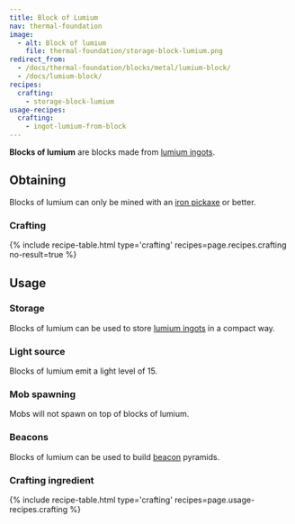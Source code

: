 ```yaml
---
title: Block of Lumium
nav: thermal-foundation
image:
  - alt: Block of lumium
    file: thermal-foundation/storage-block-lumium.png
redirect_from:
  - /docs/thermal-foundation/blocks/metal/lumium-block/
  - /docs/lumium-block/
recipes:
  crafting:
    - storage-block-lumium
usage-recipes:
  crafting:
    - ingot-lumium-from-block
---
```


**Blocks of lumium** are blocks made from [lumium ingots](/docs/lumium-ingot/).


Obtaining
---------

Blocks of lumium can only be mined with an [iron
pickaxe](https://minecraft.gamepedia.com/Pickaxe) or better.

### Crafting
{% include recipe-table.html type='crafting' recipes=page.recipes.crafting no-result=true %}


Usage
-----

### Storage
Blocks of lumium can be used to store [lumium ingots](/docs/lumium-ingot/) in a
compact way.

### Light source
Blocks of lumium emit a light level of 15.

### Mob spawning
Mobs will not spawn on top of blocks of lumium.

### Beacons
Blocks of lumium can be used to build
[beacon](https://minecraft.gamepedia.com/Beacon) pyramids.

### Crafting ingredient
{% include recipe-table.html type='crafting' recipes=page.usage-recipes.crafting %}
